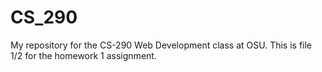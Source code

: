 # CS_290
My repository for the CS-290 Web Development class at OSU.
This is file 1/2 for the homework 1 assignment.
